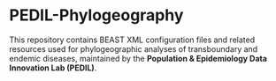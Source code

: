 # PEDIL-Phylogeography
This repository contains BEAST XML configuration files and related resources used for phylogeographic analyses of transboundary and endemic diseases, maintained by the **Population &amp; Epidemiology Data Innovation Lab (PEDIL)**.
